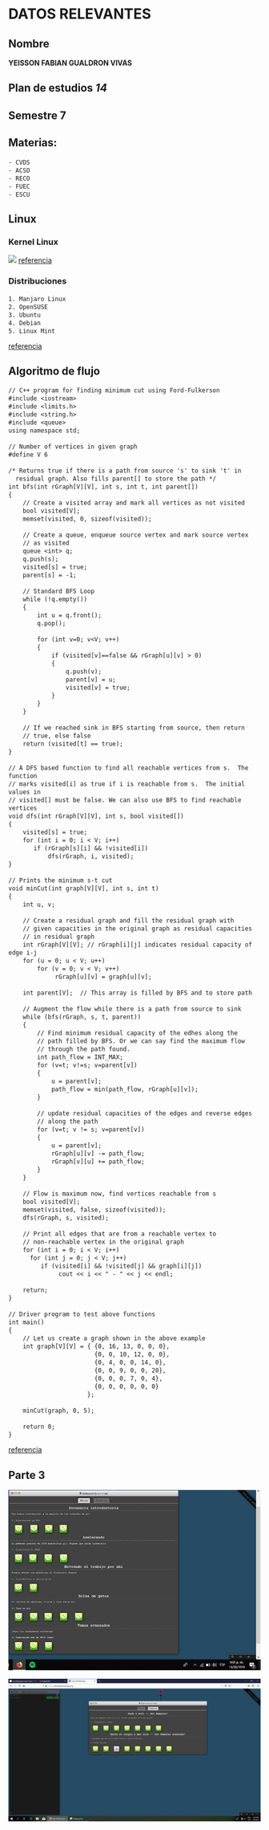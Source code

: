 # DATOS RELEVANTES

## Nombre  
**YEISSON FABIAN GUALDRON VIVAS**

## Plan de estudios  _14_

## Semestre  7

## Materias:
	- CVDS
	- ACSO
	- RECO
	- FUEC
	- ESCU
	
## Linux

### Kernel Linux
![](https://blog.desdelinux.net/wp-content/uploads/2018/08/linux-kernel.jpg)
[referencia](https://blog.desdelinux.net/ya-fue-anunciada-la-nueva-version-5-2-del-kernel-de-linux/)

### Distribuciones
	1. Manjaro Linux
	2. OpenSUSE
	3. Ubuntu
	4. Debian
	5. Linux Mint
	
[referencia](https://maslinux.es/las-5-distros-gnu-linux-mas-populares/)

## Algoritmo de flujo


	// C++ program for finding minimum cut using Ford-Fulkerson 
	#include <iostream> 
	#include <limits.h> 
	#include <string.h> 
	#include <queue> 
	using namespace std; 
	  
	// Number of vertices in given graph 
	#define V 6 
	  
	/* Returns true if there is a path from source 's' to sink 't' in 
	  residual graph. Also fills parent[] to store the path */
	int bfs(int rGraph[V][V], int s, int t, int parent[]) 
	{ 
		// Create a visited array and mark all vertices as not visited 
		bool visited[V]; 
		memset(visited, 0, sizeof(visited)); 
	  
		// Create a queue, enqueue source vertex and mark source vertex 
		// as visited 
		queue <int> q; 
		q.push(s); 
		visited[s] = true; 
		parent[s] = -1; 
	  
		// Standard BFS Loop 
		while (!q.empty()) 
		{ 
			int u = q.front(); 
			q.pop(); 
	  
			for (int v=0; v<V; v++) 
			{ 
				if (visited[v]==false && rGraph[u][v] > 0) 
				{ 
					q.push(v); 
					parent[v] = u; 
					visited[v] = true; 
				} 
			} 
		} 
	  
		// If we reached sink in BFS starting from source, then return 
		// true, else false 
		return (visited[t] == true); 
	} 
	  
	// A DFS based function to find all reachable vertices from s.  The function 
	// marks visited[i] as true if i is reachable from s.  The initial values in 
	// visited[] must be false. We can also use BFS to find reachable vertices 
	void dfs(int rGraph[V][V], int s, bool visited[]) 
	{ 
		visited[s] = true; 
		for (int i = 0; i < V; i++) 
		   if (rGraph[s][i] && !visited[i]) 
			   dfs(rGraph, i, visited); 
	} 
	  
	// Prints the minimum s-t cut 
	void minCut(int graph[V][V], int s, int t) 
	{ 
		int u, v; 
	  
		// Create a residual graph and fill the residual graph with 
		// given capacities in the original graph as residual capacities 
		// in residual graph 
		int rGraph[V][V]; // rGraph[i][j] indicates residual capacity of edge i-j 
		for (u = 0; u < V; u++) 
			for (v = 0; v < V; v++) 
				 rGraph[u][v] = graph[u][v]; 
	  
		int parent[V];  // This array is filled by BFS and to store path 
	  
		// Augment the flow while there is a path from source to sink 
		while (bfs(rGraph, s, t, parent)) 
		{ 
			// Find minimum residual capacity of the edhes along the 
			// path filled by BFS. Or we can say find the maximum flow 
			// through the path found. 
			int path_flow = INT_MAX; 
			for (v=t; v!=s; v=parent[v]) 
			{ 
				u = parent[v]; 
				path_flow = min(path_flow, rGraph[u][v]); 
			} 
	  
			// update residual capacities of the edges and reverse edges 
			// along the path 
			for (v=t; v != s; v=parent[v]) 
			{ 
				u = parent[v]; 
				rGraph[u][v] -= path_flow; 
				rGraph[v][u] += path_flow; 
			} 
		} 
	  
		// Flow is maximum now, find vertices reachable from s 
		bool visited[V]; 
		memset(visited, false, sizeof(visited)); 
		dfs(rGraph, s, visited); 
	  
		// Print all edges that are from a reachable vertex to 
		// non-reachable vertex in the original graph 
		for (int i = 0; i < V; i++) 
		  for (int j = 0; j < V; j++) 
			 if (visited[i] && !visited[j] && graph[i][j]) 
				  cout << i << " - " << j << endl; 
	  
		return; 
	} 
	  
	// Driver program to test above functions 
	int main() 
	{ 
		// Let us create a graph shown in the above example 
		int graph[V][V] = { {0, 16, 13, 0, 0, 0}, 
							{0, 0, 10, 12, 0, 0}, 
							{0, 4, 0, 0, 14, 0}, 
							{0, 0, 9, 0, 0, 20}, 
							{0, 0, 0, 7, 0, 4}, 
							{0, 0, 0, 0, 0, 0} 
						  }; 
	  
		minCut(graph, 0, 5); 
	  
		return 0; 
	} 
[referencia](https://www.geeksforgeeks.org/minimum-cut-in-a-directed-graph/)

	

## Parte 3  

![](parte1.png)  

![](parte2.png)  